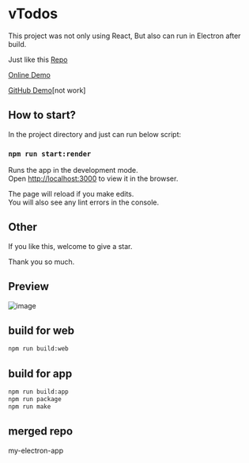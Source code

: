 # vTodos

This project was not only using React, But also can run in Electron after build.

Just like this [Repo](https://github.com/ViavaCos/my-electron-app)

[Online Demo](http://101.37.87.30/todos/)  

[GitHub Demo](https://ViavaCos.github.io/vTodos)[not work]  

## How to start?

In the project directory and just can run below script:

### `npm run start:render`

Runs the app in the development mode.\
Open [http://localhost:3000](http://localhost:3000) to view it in the browser.

The page will reload if you make edits.\
You will also see any lint errors in the console.

## Other

If you like this, welcome to give a star.

Thank you so much.

## Preview

![image](https://user-images.githubusercontent.com/46273525/132211742-96acd826-6d5b-440d-b61f-9d06cc7e90fd.png)

## build for web
```bash
npm run build:web
```

## build for app
```bash
npm run build:app
npm run package
npm run make
```

## merged repo
my-electron-app